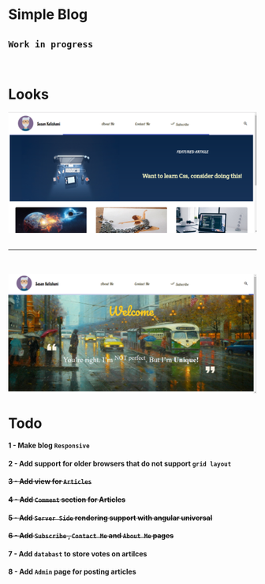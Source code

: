 # **Simple Blog**

## `Work in progress`
<br>

# Looks
<img src ='./example.png' alt='an example of the blog'>
<br>
<br>

--- 
<br>
<br>
<img src ='./example2.png' alt='another example of the blog'>


# **Todo**

#### 1 - Make blog `Responsive`
#### 2 - Add support for older browsers that do not support `grid layout`
#### ~~3 - Add view for `Articles`~~
#### ~~4 - Add `Comment` section for Articles~~
#### ~~5 - Add `Server Side` rendering support with angular universal~~

#### ~~6 - Add `Subscribe` , `Contact Me` and `About Me` pages~~

#### 7 - Add `databast` to store votes on artilces

#### 8 - Add `Admin` page for posting articles